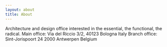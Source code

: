 ```yaml
---
layout: about
title: About
---
```

Architecture and design office interested in the essential, the functional, the radical.
Main office: 
Via del Riccio 3/2, 
40123 Bologna Italy
Branch office: 
Sint-Jorispoort 24
2000 Antwerpen
Belgium 
